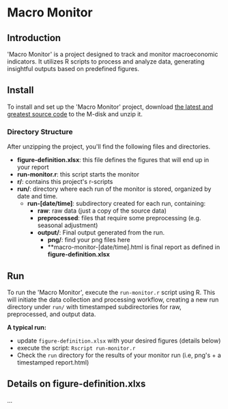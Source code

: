 # Macro Monitor

## Introduction
'Macro Monitor' is a project designed to track and monitor macroeconomic indicators. It utilizes R scripts to process and analyze data, generating insightful outputs based on predefined figures.

## Install
To install and set up the 'Macro Monitor' project, download [the latest and greatest source code](https://github.com/data-science-made-easy/macro-monitor/archive/refs/heads/master.zip) to the M-disk and unzip it.

### Directory Structure
After unzipping the project, you'll find the following files and directories.

- **figure-definition.xlsx**: this file defines the figures that will end up in your report
- **run-monitor.r**: this script starts the monitor
- **r/**: contains this project's r-scripts
- **run/**: directory where each run of the monitor is stored, organized by date and time.
  - **run-[date/time]**: subdirectory created for each run, containing:
    - **raw**: raw data (just a copy of the source data)
    - **preprocessed**: files that require some preprocessing (e.g. seasonal adjustment)
    - **output/**: Final output generated from the run.
        - **png/**: find your png files here
        - **macro-monitor-[date/time].html is final report as defined in **figure-definition.xlsx**

## Run

To run the 'Macro Monitor', execute the `run-monitor.r` script using R. This will initiate the data collection and processing workflow, creating a new run directory under `run/` with timestamped subdirectories for raw, preprocessed, and output data.

**A typical run:**

- update `figure-definition.xlsx` with your desired figures (details below)
- execute the script: `Rscript run-monitor.r`
- Check the `run` directory for the results of your monitor run (i.e, png's + a timestamped report.html)

## Details on figure-definition.xlxs
...
